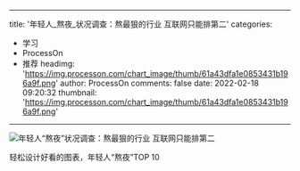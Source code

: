 
---
title: '年轻人_熬夜_状况调查：熬最狠的行业 互联网只能排第二'
categories: 
 - 学习
 - ProcessOn
 - 推荐
headimg: 'https://img.processon.com/chart_image/thumb/61a43dfa1e0853431b196a9f.png'
author: ProcessOn
comments: false
date: 2022-02-18 09:20:32
thumbnail: 'https://img.processon.com/chart_image/thumb/61a43dfa1e0853431b196a9f.png'
---

<div>   
<img class="thumb" alt="年轻人“熬夜”状况调查：熬最狠的行业 互联网只能排第二" src="https://img.processon.com/chart_image/thumb/61a43dfa1e0853431b196a9f.png" referrerpolicy="no-referrer">
<p>轻松设计好看的图表，年轻人“熬夜”TOP 10</p>  
</div>
            